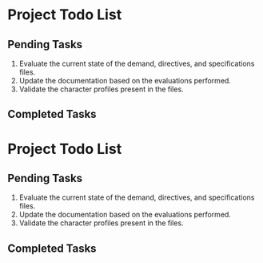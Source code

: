 # Project Todo List

## Pending Tasks
1. Evaluate the current state of the demand, directives, and specifications files.
2. Update the documentation based on the evaluations performed. 
3. Validate the character profiles present in the files.

## Completed Tasks
# Project Todo List

## Pending Tasks
1. Evaluate the current state of the demand, directives, and specifications files.
2. Update the documentation based on the evaluations performed.
3. Validate the character profiles present in the files.

## Completed Tasks
